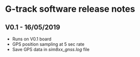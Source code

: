 
# G-track software release notes

## V0.1 - 16/05/2019
* Runs on V0.1 board
* GPS position sampling at 5 sec rate
* Save GPS data in _sim8xx_gnss.log_ file
